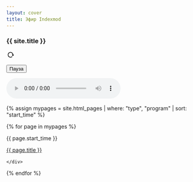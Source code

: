 ```yaml
---
layout: cover
title: Эфир Indexmod
---
```


<!-- Основной градиентный фон -->
<div class="gradient"></div>

<!-- Контейнер с заголовком, мигающим кружком и временем -->
<div class="header-info">
  <span><h3 class="old-standard-tt-regular">{{ site.title }}</h3></span>
  <div class="blinking-circle"></div>
  <div id="timeDisplay"></div>
  <img src="/reload_icon.png" alt="Reload" style="cursor: pointer; margin-left: 2px; height: 19px;" onclick="location.reload()">
</div>

<!-- Кнопка Пауза с подсказкой -->
  <button class="spacebar-btn" title="Повторяет пробел на клавиатуре">Пауза</button>
<!-- Аудиоплеер, скрытый по умолчанию -->
<audio id="audioPlayer" controls></audio>

<!-- Сетка программ -->
<div id="programsContainer" class="programs-grid">
  <!-- Цикл по страницам с фильтрацией и сортировкой -->
  {% assign mypages = site.html_pages | where: "type", "program" | sort: "start_time" %}

  <!-- Вывод программ в сетке 6 на 4 -->
  {% for page in mypages %}
    <div class="program-card">
      <p class="program_time">{{ page.start_time }}</p>
      <a href="{{ site.baseurl }}{{ page.permalink }}">{{ page.title }}</a>
      <!-- Скрытая ссылка на аудиофайл с динамическим классом, основанным на времени начала программы -->
<a class="audio-link-{{ page.start_time | date: '%H' }}" href="{{ page.audio_file }}" style="display:none;">Audio</a>

    </div>
  {% endfor %}

<!-- Подключение скриптов -->
<script src="{{ site.baseurl }}/assets/js/audioPlayer.js"></script>
<script src="{{ site.baseurl }}/assets/js/timeDisplay.js"></script>
<script src="{{ site.baseurl }}/assets/js/blinkCurrentHour.js"></script>
